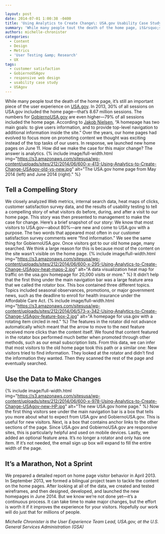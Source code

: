 ```yaml
---

layout: post
date: 2014-07-01 1:00:38 -0400
title: 'Using Analytics to Create Change\: USA.gov Usability Case Study'
summary: 'While many people tout the death of the home page, it&rsquo;s still an important piece of the user experience on USA.gov. In 2013, 30% of all sessions on USA.gov included the home page&mdash;that&rsquo;s 8.67 million sessions. The numbers for GobiernoUSA.gov are even higher&mdash;79% of all sessions included the home page. According to Jakob Nielsen, &ldquo;A'
authors: michelle-chronister
categories:
  - Content
  - Design
  - Metrics
  - 'User Testing &amp; Research'
  - UX
tags:
  - customer satisfaction
  - GobiernoUSAgov
  - responsive web design
  - usability case study
  - USAgov
---
```


While many people tout the death of the home page, it’s still an important piece of the user experience on [USA.gov](http://www.usa.gov/). In 2013, 30% of all sessions on USA.gov included the home page—that’s 8.67 million sessions. The numbers for [GobiernoUSA.gov](http://www.usa.gov/gobiernousa/index.shtml) are even higher—79% of all sessions included the home page. According to [Jakob Nielsen](http://www.nngroup.com/articles/homepage-real-estate-allocation/), “A homepage has two main goals: to give users information, and to provide top-level navigation to additional information inside the site.” Over the years, our home pages had evolved to focus more on promoting content we thought was exciting instead of the top tasks of our users. In response, we launched new home pages on June 11. How did we make the case for this major change? The answer is analytics. {% include image/full-width.html img="https://s3.amazonaws.com/sitesusa/wp-content/uploads/sites/212/2014/06/600-x-413-Using-Analytics-to-Create-Change-USAgov-old-vs-new.jpg" alt="The USA.gov home page from May 2014 (left) and June 2014 (right)." %}


## Tell a Compelling Story

We closely analyzed Web metrics, internal search data, heat maps of clicks, customer satisfaction survey data, and the results of usability testing to tell a compelling story of what visitors do before, during, and after a visit to our home page. This story was then presented to management to make the case for change. Here’s a brief snapshot of our story: We know that most visitors to USA.gov—about 80%—are new and come to USA.gov with a purpose. The two words that appeared most often in our customer satisfaction survey comments were “find information.” We see the same thing for GobiernoUSA.gov. Once visitors got to our old home page, many searched. We think a large reason for this is because most of the content on the site wasn’t visible on the home page. {% include image/full-width.html img="https://s3.amazonaws.com/sitesusa/wp-content/uploads/sites/212/2014/06/600-x-295-Using-Analytics-to-Create-Change-USAgov-heat-maps-2.jpg" alt="A data visualization heat map for traffic on the usa.gov homepage for 20,000 visits or more." %}
 It didn’t help that the first thing under the main navigation bar was a large feature area that we called the rotator box. This box contained three different topics. Topics included seasonal observances, promotions, or major government news, such as the deadline to enroll for health insurance under the Affordable Care Act. 
{% include image/full-width.html img="https://s3.amazonaws.com/sitesusa/wp-content/uploads/sites/212/2014/06/573-x-342-Using-Analytics-to-Create-Change-USAgov-feature-box-2.jpg" alt="A homepage for usa.gov with a rotating item circled in red." %} The features in the rotator did not advance automatically which meant that the arrow to move to the next feature received more clicks than the content itself. We found that content featured in the rotator box performed much better when promoted through other methods, such as our email subscription lists. From this data, we can infer that most visitors to the old home page took this path or a similar one: New visitors tried to find information. They looked at the rotator and didn’t find the information they wanted. Then they scanned the rest of the page and eventually searched.

## Use the Data to Make Changes

{% include image/full-width.html img="https://s3.amazonaws.com/sitesusa/wp-content/uploads/sites/212/2014/06/600-x-978-Using-Analytics-to-Create-Change-USAgov-new-HP.jpg" alt="The new USA.gov home page." %}
 Now the first thing visitors see under the main navigation bar is a box that tells you more about what to expect from USA.gov and GobiernoUSA.gov. This is useful for new visitors. Next, is a box that contains anchor links to the other sections of the page. Since USA.gov and GobiernoUSA.gov are responsive sites, this is particularly helpful and used on mobile devices. Lastly, we added an optional feature area. It’s no longer a rotator and only has one item. If it’s not needed, the email sign up box will expand to fill the entire width of the page.

## It’s a Marathon, Not a Sprint

We prepared a detailed report on home page visitor behavior in April 2013. In September 2013, we formed a bilingual project team to tackle the content on the home pages. After looking at all of the data, we created and tested wireframes, and then designed, developed, and launched the new homepages in June 2014. But we know we’re not done yet—it’s a continuous process. It can take time to make major changes, but the effort is worth it if it improves the experience for your visitors. Hopefully our work will do just that for millions of people.

_Michelle Chronister is the User Experience Team Lead, USA.gov, at the U.S. General Services Administration (GSA)_
